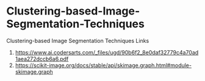 # Clustering-based-Image-Segmentation-Techniques
Clustering-based Image Segmentation Techniques
Links
1. https://www.ai.codersarts.com/_files/ugd/90b6f2_8e0daf32779c4a70ad1aea272dccb6a6.pdf
2. https://scikit-image.org/docs/stable/api/skimage.graph.html#module-skimage.graph
